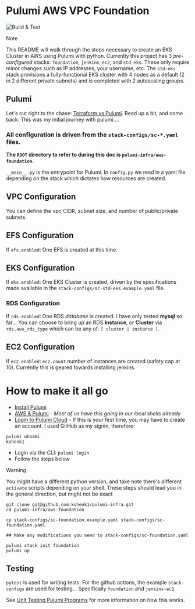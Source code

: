 # Pulumi AWS VPC Foundation

![Build & Test](https://github.com/kshenk1/pulumi-infra/actions/workflows/python-app.yaml/badge.svg)

> [!NOTE]
> This README will walk through the steps necessary to create an EKS Cluster in AWS using Pulumi with python. 
> Currently this project has 3 _pre-configured_ stacks: `foundation`, `jenkins-ec2`, and `std-eks`. These only require minor changes such as IP addresses, your username, etc. The `std-eks` stack provisions a fully-functional EKS cluster with 4 nodes as a default (2 in 2 different private subnets) and is completed with 2 autoscaling groups. 

## Pulumi
Let's cut right to the chase: [Terraform vs Pulumi](https://www.pulumi.com/docs/concepts/vs/terraform/). Read up a bit, and come back. This was my initial journey with pulumi....

### All configuration is driven from the `stack-configs/sc-*.yaml` files.
**The `ROOT` directory to refer to during this doc is `pulumi-infra/aws-foundation`.**

`__main__.py` is the entrypoint for Pulumi. In `config.py` we read in a yaml file depending on the stack which dictates how resources are created.

## VPC Configuration
You can define the vpc CIDR, subnet size, and number of public/private subnets. 

## EFS Configuration
If `efs.enabled`: One EFS is created at this time.

## EKS Configuration
If `eks.enabled`: One EKS Cluster is created, driven by the specifications made available in the `stack-configs/sc-std-eks.example.yaml` file.

### RDS Configuration
If `rds.enabled`: One RDS _database_ is created. I have only tested **mysql** so far... You can choose to bring up an RDS **Instance**, or **Cluster** via `rds.aws_rds_type` which can be any of: `[ cluster | instance ]`.

## EC2 Configuration
If `ec2.enabled`: `ec2.count` number of instances are created (safety cap at 10). Currently this is geared towards installing jenkins.

# How to make it all go
* [Install Pulumi](https://www.pulumi.com/docs/install/)
* [AWS & Pulumi](https://www.pulumi.com/docs/clouds/aws/get-started/begin/) - _Most of us have this going in our local shells already_
* [Login to Pulumi Cloud](https://app.pulumi.com/signin) - If this is your first time, you may have to create an account. I used GitHub as my signin, therefore:
```
pulumi whoami
kshenk1
```
* Login via the CLI: `pulumi login`
* Follow the steps below 

> [!WARNING]
> You might have a different python version, and take note there's different `activate` scripts depending on your shell.
> These steps should lead you in the general direction, but might not be exact

```
git clone git@github.com:kshenk1/pulumi-infra.git
cd pulumi-infra/aws-foundation

cp stack-configs/sc-foundation.example.yaml stack-configs/sc-foundation.yaml

## Make any modifications you need to stack-configs/sc-foundation.yaml

pulumi stack init foundation
pulumi up
```

## Testing
`pytest` is used for writing tests. For the github actions, the example `stack-configs` are used for testing... Specifically `foundation` and `jenkins-ec2`.

See [Unit Testing Pulumi Programs](https://www.pulumi.com/docs/iac/concepts/testing/unit/) for more information on how this works.
